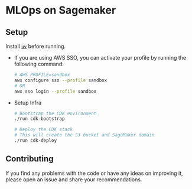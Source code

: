 # MLOps on Sagemaker


## Setup

Install [`uv`](https://docs.astral.sh/uv/getting-started/installation/) before running.

- If you are using AWS SSO, you can activate your profile by running the following command:

    ```bash
    # AWS_PROFILE=sandbox
    aws configure sso --profile sandbox
    # OR
    aws sso login --profile sandbox
    ```

- Setup Infra
    ```bash
    # Bootstrap the CDK environment
    ./run cdk-bootstrap

    # Deploy the CDK stack
    # This will create the S3 bucket and SageMaker domain
    ./run cdk-deploy
    ```

<!-- - Create a `.env` file and add
  - `COMET_API_KEY`, `COMET_PROJECT_NAME`
  - `S3_BUCKET_NAME`, `SAGEMAKER_EXECUTION_ROLE` -->



## Contributing

If you find any problems with the code or have any ideas on improving it, please open an issue and share your recommendations.
